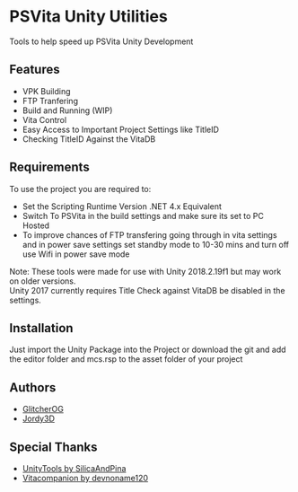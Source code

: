 # PSVita Unity Utilities

Tools to help speed up PSVita Unity Development

## Features

- VPK Building
- FTP Tranfering
- Build and Running (WIP)
- Vita Control
- Easy Access to Important Project Settings like TitleID
- Checking TitleID Against the VitaDB 

## Requirements

To use the project you are required to:
- Set the Scripting Runtime Version .NET 4.x Equivalent
- Switch To PSVita in the build settings and make sure its set to PC Hosted
- To improve chances of FTP transfering going through in vita settings and in power save settings set standby mode to 10-30 mins and turn off use Wifi in power save mode
 
Note: These tools were made for use with Unity 2018.2.19f1 but may work on older versions.  
Unity 2017 currently requires Title Check against VitaDB be disabled in the settings.

## Installation

Just import the Unity Package into the Project or download the git and add the editor folder and mcs.rsp to the asset folder of your project

## Authors
- [GlitcherOG](https://github.com/GlitcherOG)
- [Jordy3D](https://github.com/Jordy3D)

## Special Thanks

 - [UnityTools by SilicaAndPina](https://bitbucket.org/SilicaAndPina/unitytools/src/master/)
 - [Vitacompanion by devnoname120](https://github.com/devnoname120/vitacompanion)

